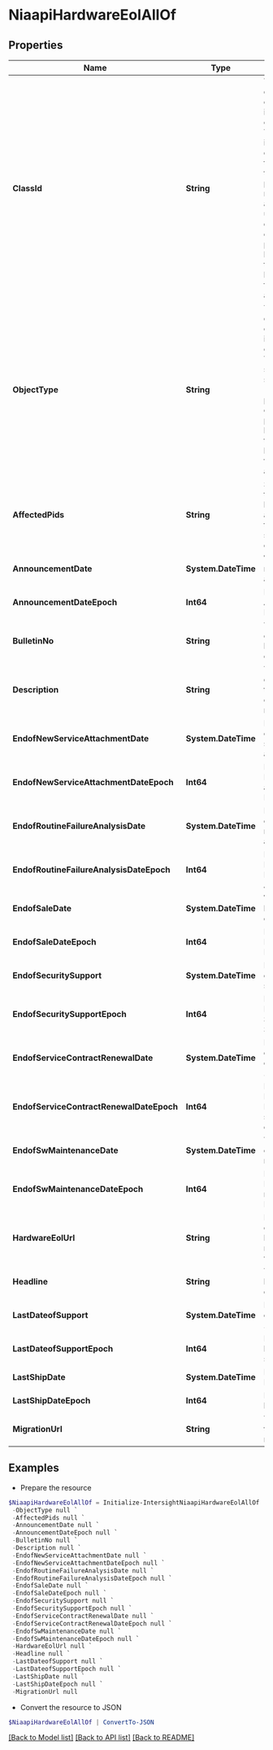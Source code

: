 # NiaapiHardwareEolAllOf
## Properties

Name | Type | Description | Notes
------------ | ------------- | ------------- | -------------
**ClassId** | **String** | The fully-qualified name of the instantiated, concrete type. This property is used as a discriminator to identify the type of the payload when marshaling and unmarshaling data. The enum values provides the list of concrete types that can be instantiated from this abstract type. | 
**ObjectType** | **String** | The fully-qualified name of the instantiated, concrete type. The value should be the same as the &#39;ClassId&#39; property. The enum values provides the list of concrete types that can be instantiated from this abstract type. | 
**AffectedPids** | **String** | String contains the PID of hardwares affected by this notice, seperated by comma. | [optional] 
**AnnouncementDate** | **System.DateTime** | When this notice is announced. | [optional] 
**AnnouncementDateEpoch** | **Int64** | Epoch time of Announcement Date. | [optional] 
**BulletinNo** | **String** | The bulletinno of this hardware end of life notice. | [optional] 
**Description** | **String** | The description of this hardware end of life notice. | [optional] 
**EndofNewServiceAttachmentDate** | **System.DateTime** | Date time of end of new services attachment  . | [optional] 
**EndofNewServiceAttachmentDateEpoch** | **Int64** | Epoch time of New service attachment Date . | [optional] 
**EndofRoutineFailureAnalysisDate** | **System.DateTime** | Date time of end of routinefailure analysis. | [optional] 
**EndofRoutineFailureAnalysisDateEpoch** | **Int64** | Epoch time of End of Routine Failure Analysis Date. | [optional] 
**EndofSaleDate** | **System.DateTime** | When this hardware will end sale. | [optional] 
**EndofSaleDateEpoch** | **Int64** | Epoch time of End of Sale Date. | [optional] 
**EndofSecuritySupport** | **System.DateTime** | Date time of end of security support . | [optional] 
**EndofSecuritySupportEpoch** | **Int64** | Epoch time of End of Security Support Date . | [optional] 
**EndofServiceContractRenewalDate** | **System.DateTime** | Date time of end of service contract renew . | [optional] 
**EndofServiceContractRenewalDateEpoch** | **Int64** | Epoch time of End of Renewal service contract. | [optional] 
**EndofSwMaintenanceDate** | **System.DateTime** | The date of end of maintainance. | [optional] 
**EndofSwMaintenanceDateEpoch** | **Int64** | Epoch time of End of maintenance Date. | [optional] 
**HardwareEolUrl** | **String** | Hardware end of sale URL link to the notice webpage. | [optional] 
**Headline** | **String** | The title of this hardware end of life notice. | [optional] 
**LastDateofSupport** | **System.DateTime** | Date time of end of support . | [optional] 
**LastDateofSupportEpoch** | **Int64** | Epoch time of last date of support . | [optional] 
**LastShipDate** | **System.DateTime** | Date time of Lastship Date. | [optional] 
**LastShipDateEpoch** | **Int64** | Epoch time of last ship Date. | [optional] 
**MigrationUrl** | **String** | The URL of this migration notice. | [optional] 

## Examples

- Prepare the resource
```powershell
$NiaapiHardwareEolAllOf = Initialize-IntersightNiaapiHardwareEolAllOf  -ClassId null `
 -ObjectType null `
 -AffectedPids null `
 -AnnouncementDate null `
 -AnnouncementDateEpoch null `
 -BulletinNo null `
 -Description null `
 -EndofNewServiceAttachmentDate null `
 -EndofNewServiceAttachmentDateEpoch null `
 -EndofRoutineFailureAnalysisDate null `
 -EndofRoutineFailureAnalysisDateEpoch null `
 -EndofSaleDate null `
 -EndofSaleDateEpoch null `
 -EndofSecuritySupport null `
 -EndofSecuritySupportEpoch null `
 -EndofServiceContractRenewalDate null `
 -EndofServiceContractRenewalDateEpoch null `
 -EndofSwMaintenanceDate null `
 -EndofSwMaintenanceDateEpoch null `
 -HardwareEolUrl null `
 -Headline null `
 -LastDateofSupport null `
 -LastDateofSupportEpoch null `
 -LastShipDate null `
 -LastShipDateEpoch null `
 -MigrationUrl null
```

- Convert the resource to JSON
```powershell
$NiaapiHardwareEolAllOf | ConvertTo-JSON
```

[[Back to Model list]](../README.md#documentation-for-models) [[Back to API list]](../README.md#documentation-for-api-endpoints) [[Back to README]](../README.md)

